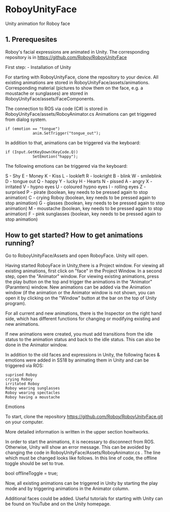 # RoboyUnityFace
Unity animation for Roboy face

## 1. Prerequesites 

Roboy's facial expressions are animated in Unity. The corresponding repository is in https://github.com/Roboy/RoboyUnityFace

First step: - Installation of Unity

For starting with RoboyUnityFace, clone the repository to your device. All existing animations are stored in RoboyUnityFace/assets/animations. Corresponding material (pictures to show them on the face, e.g. a moustache or sunglasses) are stored in RoboyUnityFace/assets/FaceComponents.

The connection to ROS via code (C#) is stored in RoboyUnityFace/assets/RoboyAnimator.cs 
Animations can get triggered from dialog system. 

```
if (emotion == "tongue")
            anim.SetTrigger("tongue_out");
```
In addition to that, animations can be triggered via the keyboard: 

```
if (Input.GetKeyDown(KeyCode.Q))
            SetEmotion("happy");
```

The following emotions can be triggered via the keyboard:

S - Shy
E - Money
K - Kiss
L - lookleft
R - lookright
B - blink
W - smileblink
D - tongue out
Q - happy
Y - lucky
H - Hearts
N - pissed
A - angry
X - irritated 
V - hypno eyes
U - coloured hypno eyes 
I - rolling eyes
Z - surprised 
P - pirate (boolean, key needs to be pressed again to stop animation)
C - crying Roboy (boolean, key needs to be pressed again to stop animation)
G - glasses (boolean, key needs to be pressed again to stop animation)
M - moustache (boolean, key needs to be pressed again to stop animation)
F - pink sunglasses (boolean, key needs to be pressed again to stop animation)


## How to get started? How to get animations running? 

Go to RoboyUnityFace/Assets and open RoboyFace. Unity will open. 

Having started RoboyFace in Unity,there is a Project window. For viewing all existing animations, first click on "face" in the Project Window. In a second step, open the "Animator" window. For viewing existing animations, press the play button on the top and trigger the animations in the "Animator" (Paramters) window. New animations can be added via the Animation window (if the animation or the Animator window is not shown, you can open it by clicking on the "Window" button at the bar on the top of Unity program).

For all current and new animations, there is the Inspector on the right hand side, which has different functions for changing or modifying existing and new animations.

If new animations were created, you must add transitions from the idle status to the animation status and back to the idle status. This can also be done in the Animator window.

In addition to the old faces and expressions in Unity, the following faces & emotions were added in SS18 by animating them in Unity and can be triggered via ROS:

    suprised Roboy
    crying Roboy
    irritated Roboy
    Roboy wearing sunglasses
    Roboy wearing spectacles
    Roboy having a moustache

Emotions

To start, clone the repository https://github.com/Roboy/RoboyUnityFace.git on your computer.

More detailed information is written in the upper section howitworks.

In order to start the animations, it is necessary to disconnect from ROS. Otherwise, Unity will show an error message. This can be avoided by changing the code in RoboyUnityFace/Assets/RoboyAnimator.cs . The line which must be changed looks like follows. In this line of code, the offline toggle should be set to true.

bool offlineToggle = true;

Now, all existing animations can be triggered in Unity by starting the play mode and by triggering animations in the Animator column.

Additional faces could be added. Useful tutorials for starting with Unity can be found on YouTube and on the Unity homepage.
